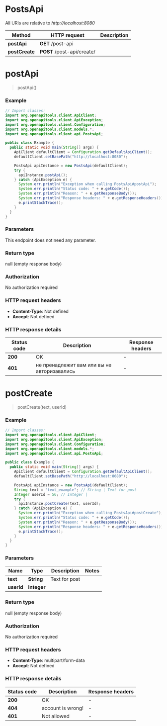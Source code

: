 # PostsApi

All URIs are relative to *http://localhost:8080*

Method | HTTP request | Description
------------- | ------------- | -------------
[**postApi**](PostsApi.md#postApi) | **GET** /post-api | 
[**postCreate**](PostsApi.md#postCreate) | **POST** /post-api/create/ | 


<a name="postApi"></a>
# **postApi**
> postApi()



### Example
```java
// Import classes:
import org.openapitools.client.ApiClient;
import org.openapitools.client.ApiException;
import org.openapitools.client.Configuration;
import org.openapitools.client.models.*;
import org.openapitools.client.api.PostsApi;

public class Example {
  public static void main(String[] args) {
    ApiClient defaultClient = Configuration.getDefaultApiClient();
    defaultClient.setBasePath("http://localhost:8080");

    PostsApi apiInstance = new PostsApi(defaultClient);
    try {
      apiInstance.postApi();
    } catch (ApiException e) {
      System.err.println("Exception when calling PostsApi#postApi");
      System.err.println("Status code: " + e.getCode());
      System.err.println("Reason: " + e.getResponseBody());
      System.err.println("Response headers: " + e.getResponseHeaders());
      e.printStackTrace();
    }
  }
}
```

### Parameters
This endpoint does not need any parameter.

### Return type

null (empty response body)

### Authorization

No authorization required

### HTTP request headers

 - **Content-Type**: Not defined
 - **Accept**: Not defined

### HTTP response details
| Status code | Description | Response headers |
|-------------|-------------|------------------|
**200** | OK |  -  |
**401** | не пренадлежит вам или вы не авторизавались |  -  |

<a name="postCreate"></a>
# **postCreate**
> postCreate(text, userId)



### Example
```java
// Import classes:
import org.openapitools.client.ApiClient;
import org.openapitools.client.ApiException;
import org.openapitools.client.Configuration;
import org.openapitools.client.models.*;
import org.openapitools.client.api.PostsApi;

public class Example {
  public static void main(String[] args) {
    ApiClient defaultClient = Configuration.getDefaultApiClient();
    defaultClient.setBasePath("http://localhost:8080");

    PostsApi apiInstance = new PostsApi(defaultClient);
    String text = "text_example"; // String | Text for post
    Integer userId = 56; // Integer | 
    try {
      apiInstance.postCreate(text, userId);
    } catch (ApiException e) {
      System.err.println("Exception when calling PostsApi#postCreate");
      System.err.println("Status code: " + e.getCode());
      System.err.println("Reason: " + e.getResponseBody());
      System.err.println("Response headers: " + e.getResponseHeaders());
      e.printStackTrace();
    }
  }
}
```

### Parameters

Name | Type | Description  | Notes
------------- | ------------- | ------------- | -------------
 **text** | **String**| Text for post |
 **userId** | **Integer**|  |

### Return type

null (empty response body)

### Authorization

No authorization required

### HTTP request headers

 - **Content-Type**: multipart/form-data
 - **Accept**: Not defined

### HTTP response details
| Status code | Description | Response headers |
|-------------|-------------|------------------|
**200** | OK |  -  |
**404** | account is wrong! |  -  |
**401** | Not allowed |  -  |


